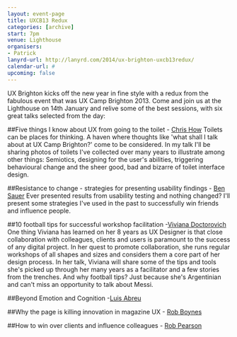 ```yaml
---
layout: event-page
title: UXCB13 Redux
categories: [archive]
start: 7pm
venue: Lighthouse
organisers: 
- Patrick
lanyrd-url: http://lanyrd.com/2014/ux-brighton-uxcb13redux/
calendar-url: #
upcoming: false
---
```

UX Brighton kicks off the new year in fine style with a redux from the fabulous event that was UX Camp Brighton 2013. Come and join us at the Lighthouse on 14th January and relive some of the best sessions, with six great talks selected from the day:

##Five things I know about UX from going to the toilet - [Chris How](http://www.twitter.com/chrishow)
Toilets can be places for thinking. A haven where thoughts like 'what shall I talk about at UX Camp Brighton?' come to be considered. In my talk I'll be sharing photos of toilets I've collected over many years to illustrate among other things: Semiotics, designing for the user's abilities, triggering behavioural change and the sheer good, bad and bizarre of toilet interface design.

##Resistance to change - strategies for presenting usability findings - [Ben Sauer](http://www.twitter.com/bensauer)
Ever presented results from usability testing and nothing changed? I'll present some strategies I've used in the past to successfully win friends and influence people.

##10 football tips for successful workshop facilitation -[Viviana Doctorovich](http://www.twitter.com/vivdoc)
One thing Viviana has learned on her 8 years as UX Designer is that close collaboration with colleagues, clients and users is paramount to the success of any digital project. In her quest to promote collaboration, she runs regular workshops of all shapes and sizes and considers them a core part of her design process. In her talk, Viviana will share some of the tips and tools she's picked up through her many years as a facilitator and a few stories from the trenches. And why football tips? Just because she's Argentinian and can't miss an opportunity to talk about Messi.

##Beyond Emotion and Cognition -[Luis Abreu](http://www.twitter.com/lmjabreu)



##Why the page is killing innovation in magazine UX - [Rob Boynes](http://www.twitter.com/)



##How to win over clients and influence colleagues - [Rob Pearson](http://www.twitter.com/robotperson)




